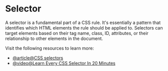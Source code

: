# Selector

A selector is a fundamental part of a CSS rule. It's essentially a pattern that identifies which HTML elements the rule should be applied to. Selectors can target elements based on their tag name, class, ID, attributes, or their relationship to other elements in the document.

Visit the following resources to learn more:

- [@article@CSS selectors](https://developer.mozilla.org/en-US/docs/Web/CSS/CSS_selectors)
- [@video@Learn Every CSS Selector In 20 Minutes](https://www.youtube.com/watch?v=l1mER1bV0N0)